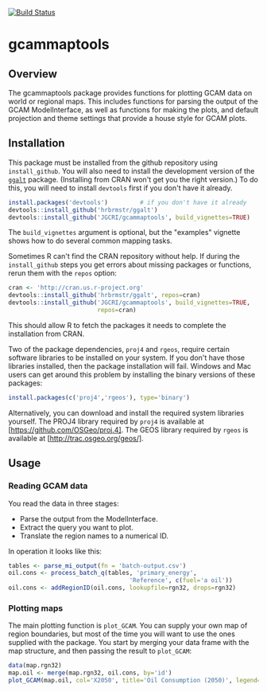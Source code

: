 [![Build Status](https://travis-ci.org/JGCRI/gcammaptools.svg?branch=master)](https://travis-ci.org/JGCRI/gcammaptools)

# gcammaptools

## Overview

The gcammaptools package provides functions for plotting GCAM data on
world or regional maps.  This includes functions for parsing the
output of the GCAM ModelInterface, as well as functions for making the
plots, and default projection and theme settings that provide a house
style for GCAM plots.

## Installation

This package must be installed from the github repository using
`install_github`.  You will also need to install the development
version of the [`ggalt`](https://github.com/hrbrmstr/ggalt)
package. (Installing from CRAN won't get you the right version.)  To
do this, you will need to install `devtools` first if you
don't have it already.  

```R
install.packages('devtools')         # if you don't have it already
devtools::install_github('hrbrmstr/ggalt')
devtools::install_github('JGCRI/gcammaptools', build_vignettes=TRUE)
```  
The `build_vignettes` argument is optional, but the "examples"
vignette shows how to do several common mapping tasks.

Sometimes R can't find the CRAN repository without help.  If during
the `install_github` steps you get errors about missing packages or
functions, rerun them with the `repos` option:  

```R
cran <- 'http://cran.us.r-project.org'
devtools::install_github('hrbrmstr/ggalt', repos=cran)
devtools::install_github('JGCRI/gcammaptools', build_vignettes=TRUE,
                         repos=cran)
```  
This should allow R to fetch the packages it needs to complete the
installation from CRAN.

Two of the package dependencies, `proj4` and `rgeos`, require certain
software libraries to be installed on your system.  If you don't have
those libraries installed, then the package installation will fail.
Windows and Mac users can get around this problem by installing the
binary versions of these packages:  

```R
install.packages(c('proj4','rgeos'), type='binary')
```

Alternatively, you can download and install the required system
libraries yourself.  The PROJ4 library required by `proj4` is
available at [https://github.com/OSGeo/proj.4].  The GEOS library
required by `rgeos` is available at [http://trac.osgeo.org/geos/].


## Usage

### Reading GCAM data

You read the data in three stages:  
* Parse the output from the ModelInterface.
* Extract the query you want to plot.
* Translate the region names to a numerical ID.

In operation it looks like this:  
```R
tables <- parse_mi_output(fn = 'batch-output.csv')
oil.cons <- process_batch_q(tables, 'primary_energy',
                                  'Reference', c(fuel='a oil'))
oil.cons <- addRegionID(oil.cons, lookupfile=rgn32, drops=rgn32)
```

### Plotting maps

The main plotting function is `plot_GCAM`.  You can supply your own
map of region boundaries, but most of the time you will want to use
the ones supplied with the package.  You start by merging your data
frame with the map structure, and then passing the result to
`plot_GCAM`:  
```R
data(map.rgn32)
map.oil <- merge(map.rgn32, oil.cons, by='id')
plot_GCAM(map.oil, col='X2050', title='Oil Consumption (2050)', legend=TRUE)
```
